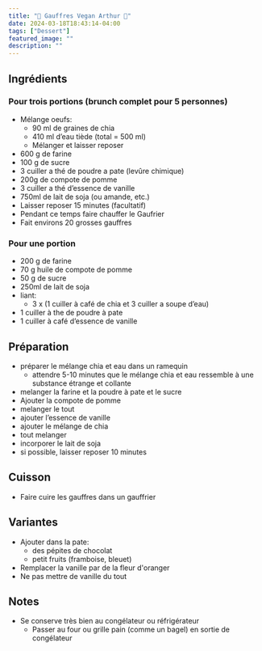 ```yaml
---
title: "🧇 Gauffres Vegan Arthur 🧇"
date: 2024-03-18T18:43:14-04:00
tags: ["Dessert"]
featured_image: ""
description: ""
---
```


## Ingrédients

### Pour trois portions (brunch complet pour 5 personnes)

- Mélange oeufs:
  - 90 ml de graines de chia
  - 410 ml d’eau tiède (total = 500 ml)
  - Mélanger et laisser reposer
- 600 g de farine
- 100 g de sucre
- 3 cuiller a thé de poudre a pate (levûre chimique)
- 200g de compote de pomme
- 3 cuiller a thé d’essence de vanille
- 750ml de lait de soja (ou amande, etc.)
- Laisser reposer 15 minutes (facultatif)
- Pendant ce temps faire chauffer le Gaufrier
- Fait environs 20 grosses gauffres

### Pour une portion

- 200 g de farine
- 70 g huile de compote de pomme
- 50 g de sucre
- 250ml de lait de soja
- liant: 
  - 3 x (1 cuiller à café de chia et 3 cuiller a soupe d’eau) 
- 1 cuiller à the de poudre à pate
- 1 cuiller à café d’essence de vanille

## Préparation

- préparer le mélange chia et eau dans un ramequin
  - attendre 5-10 minutes que le mélange chia et eau ressemble à une substance étrange et collante
- melanger la farine et la poudre à pate et le sucre
- Ajouter la compote de pomme
- melanger le tout
- ajouter l’essence de vanille
- ajouter le mélange de chia
- tout melanger
- incorporer le lait de soja
- si possible, laisser reposer 10 minutes

## Cuisson

- Faire cuire les gauffres dans un gauffrier

## Variantes

- Ajouter dans la pate:
  - des pépites de chocolat
  - petit fruits (framboise, bleuet)
- Remplacer la vanille par de la fleur d'oranger
- Ne pas mettre de vanille du tout

## Notes

- Se conserve très bien au congélateur ou réfrigérateur
  - Passer au four ou grille pain (comme un bagel) en sortie de congélateur
